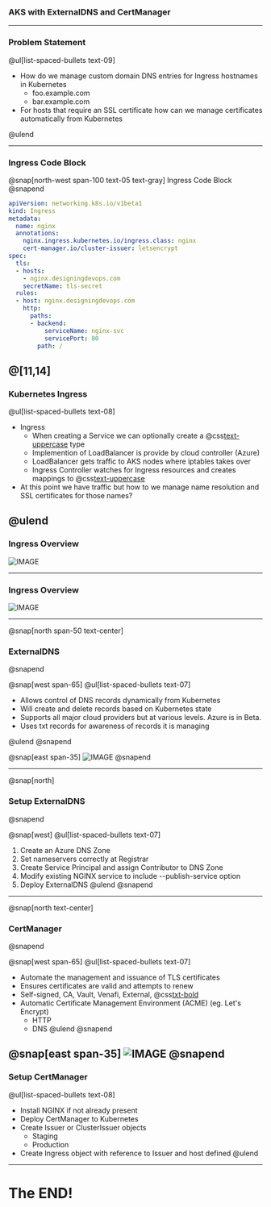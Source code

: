 ### AKS with ExternalDNS and CertManager
---

### Problem Statement

@ul[list-spaced-bullets text-09]
- How do we manage custom domain DNS entries for Ingress hostnames in Kubernetes
    - foo.example.com
    - bar.example.com
- For hosts that require an SSL certificate how can we manage certificates automatically from Kubernetes

@ulend

---
### Ingress Code Block
@snap[north-west span-100 text-05 text-gray]
Ingress Code Block
@snapend

```yaml
apiVersion: networking.k8s.io/v1beta1
kind: Ingress
metadata:
  name: nginx
  annotations:
    nginx.ingress.kubernetes.io/ingress.class: nginx
    cert-manager.io/cluster-issuer: letsencrypt
spec:
  tls:
  - hosts:
    - nginx.designingdevops.com
    secretName: tls-secret
  rules:
  - host: nginx.designingdevops.com
    http:
      paths:
      - backend:
          serviceName: nginx-svc
          servicePort: 80
        path: /
```
@[11,14]
---

### Kubernetes Ingress
@ul[list-spaced-bullets text-08]
- Ingress
    - When creating a Service we can optionally create a @css[text-uppercase](LoadBalancer) type 
    - Implemention of LoadBalancer is provide by cloud controller (Azure)
    - LoadBalancer gets traffic to AKS nodes where iptables takes over
    - Ingress Controller watches for Ingress resources and creates mappings to @css[text-uppercase](services)
- At this point we have traffic but how to we manage name resolution and SSL certificates for those names?
    
@ulend
---

### Ingress Overview

![IMAGE](assets/img/ingress.png)

---

### Ingress Overview

![IMAGE](assets/img/ingress-obj.png)

---

@snap[north span-50 text-center]
### ExternalDNS
@snapend

@snap[west span-65]
@ul[list-spaced-bullets text-07]
- Allows control of DNS records dynamically from Kubernetes
- Will create and delete records based on Kubernetes state
- Supports all major cloud providers but at various levels.  Azure is in Beta.
- Uses txt records for awareness of records it is managing 

@ulend
@snapend

@snap[east span-35]
![IMAGE](assets/img/dns.png)
@snapend

---
@snap[north]
### Setup ExternalDNS
@snapend

@snap[west]
@ul[list-spaced-bullets text-07]
1. Create an Azure DNS Zone
1. Set nameservers correctly at Registrar
1. Create Service Principal and assign Contributor to DNS Zone
1. Modify existing NGINX service to include --publish-service option
1. Deploy ExternalDNS
@ulend
@snapend

---
@snap[north text-center]
### CertManager
@snapend

@snap[west span-65]
@ul[list-spaced-bullets text-07]
- Automate the management and issuance of TLS certificates
- Ensures certificates are valid and attempts to renew
- Self-signed, CA, Vault, Venafi, External, @css[txt-bold](ACME) 
- Automatic Certificate Management Environment (ACME) (eg. Let's Encrypt)
    - HTTP
    - DNS
@ulend
@snapend

@snap[east span-35]
![IMAGE](assets/img/cert.png)
@snapend
---

### Setup CertManager
@ul[list-spaced-bullets text-08]
- Install NGINX if not already present
- Deploy CertManager to Kubernetes
- Create Issuer or ClusterIssuer objects 
    - Staging
    - Production
- Create Ingress object with reference to Issuer and host defined
@ulend
---    

# The END!
